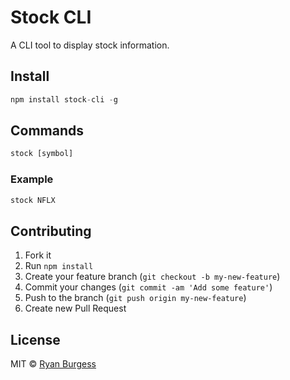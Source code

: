 # Stock CLI
A CLI tool to display stock information.

## Install

```js
npm install stock-cli -g
```

## Commands
```js
stock [symbol]
```

### Example
```js
stock NFLX
```

## Contributing
1. Fork it
2. Run `npm install`
3. Create your feature branch (`git checkout -b my-new-feature`)
4. Commit your changes (`git commit -am 'Add some feature'`)
5. Push to the branch (`git push origin my-new-feature`)
6. Create new Pull Request

## License
MIT © [Ryan Burgess](http://github.com/ryanburgess)
